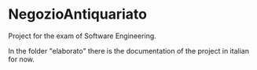 # NegozioAntiquariato
Project for the exam of Software Engineering.

In the folder "elaborato" there is the documentation of the project in italian for now.
